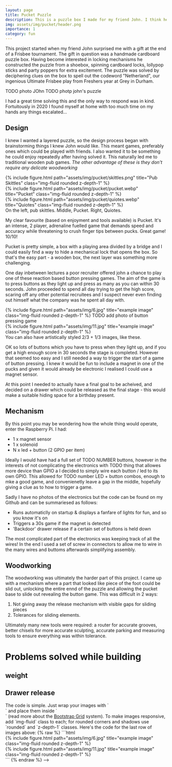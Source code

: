 ```yaml
---
layout: page
title: Pucket Puzzle
description: This is a puzzle box I made for my friend John. I think he's yet to crack it but maybe if he finds this site he'll get a clue!
img: assets/img/pucket/header.png
importance: 1
category: fun
---
```


This project started when my friend John surprised me with a gift at the end of a Frisbee tournament. The gift in question was a handmade cardboard puzzle box. Having become interested in locking mechanisms he constructed the puzzle from a shoebox, spinning cardboard locks, lollypop sticks and party poppers for extra excitement. The puzzle was solved by deciphering clues on the box to spell out the codeword "Netherland", our ingenious Ultimate Frisbee play from Freshers year at Grey in Durham.

TODO photo JOhn
TODO photp john's puzzle 


I had a great time solving this and the only way to respond was in kind. Fortuitously in 2020 I found myself at home with too much time on my hands any things escalated...

## Design

I knew I wanted a layered puzzle, so the design process began with brainstorming things I knew John would like. This meant games, preferably ones which could be played with friends. I also wanted it to be something he could enjoy repeatedly after having solved it. This naturally led me to traditional wooden pub games. _The other advantage of these is they don't require any delicate woodworking_

<div class="row">
    <div class="col-sm mt-3 mt-md-0">
        {% include figure.html path="assets/img/pucket/skittles.png" title="Pub Skittles" class="img-fluid rounded z-depth-1" %}
    </div>
    <div class="col-sm mt-3 mt-md-0">
        {% include figure.html path="assets/img/pucket/pucket.webp" title="Pucket" class="img-fluid rounded z-depth-1" %}
    </div>
    <div class="col-sm mt-3 mt-md-0">
        {% include figure.html path="assets/img/pucket/quiotes.webp" title="Quiotes" class="img-fluid rounded z-depth-1" %}
    </div>
</div>
<div class="caption">
    On the left, pub skittles. Middle, Pucket. Right, Quiotes.
</div>

My clear favourite (based on enjoyment and tools available) is Pucket. It's an intense, 2 player, adrenaline fuelled game that demands speed and accuracy while threatening to crush finger tips between pucks. Great game! 10/10! 

Pucket is pretty simple, a box with a playing area divided by a bridge and I could easily find a way to hide a mechanical lock that opens the box. So that's the easy part - a wooden box, the next layer was something more challenging. 

One day inbetween lectures a poor recruiter offered john a chance to play one of these reaction based button pressing games. The aim of the game is to press buttons as they light up and press as many as you can within 30 seconds. John proceeded to spend all day trying to get the high score, scaring off any other potential recruitees and I suspect never even finding out himself what the company was he spent all day with.

<div class="row justify-content-sm-center"fgx>
    <div class="col-sm-8 mt-3 mt-md-0">
        {% include figure.html path="assets/img/6.jpg" title="example image" class="img-fluid rounded z-depth-1" %}
        TODO add photo of button pressing game
    </div>
    <div class="col-sm-4 mt-3 mt-md-0">
        {% include figure.html path="assets/img/11.jpg" title="example image" class="img-fluid rounded z-depth-1" %}
    </div>
</div>
<div class="caption">
    You can also have artistically styled 2/3 + 1/3 images, like these.
</div>

OK so lots of buttons which you have to press when they light up, and if you get a high enough score in 30 seconds the stage is completed. However that seemed too easy and I still needed a way to trigger the start of a game of button pressing. I knew it would be fun to include a magnet in one of the pucks and given it would already be electronic I realised I could use a magnet sensor. 

At this point I needed to actually have a final goal to be acheived, and decided on a drawer which could be released as the final stage - this would make a suitable hiding space for a birthday present. 

## Mechanism
By this point you may be wondering how the whole thing would operate, enter the Raspberry Pi. I had:
* 1 x magnet sensor
* 1 x solenoid
* N x led + button (2 GPIO per item)

Ideally I would have had a full set of TODO NUMBER buttons, however in the interests of not complicating the electronics with TODO thing that allowes more device than GPIO a I decided to simply wire each button / led to its own GPIO. This allowed for TODO number LED + button combos, enough to mke a good game, and convenienetly leave a gap in the middle, hopefully giving a clue as to how to trigger a game.  

Sadly I have no photos of the electronics but the code can be found on my Github and can be summariesed as follows:
* Runs automaticlly on startup & displays a fanfare of lights for fun, and so you know it's on
* Triggers a 30s game if the magnet is detected
* 'Backdoor' drawer release if a certain set of buttons is held down

The most complicated part of the electronics was keeping track of all the wires! In the end I used a set of screw in connectors to allow me to wire in the many wires and buttoms afterwards simplifying assembly.  

## Woodworking

The woodworking was ultimately the harder part of this project. I came up with a mechanism where a part that looked like piece of the foot could be slid out, unlocking the entire ennd of the puzzle and allowing the pucket base to slide out revealing the button game. This was difficult in 2 ways:
1. Not giving away the release mechanism with visible gaps for sliding pieces
2. Tolerances for sliding elements. 

Ultimately many new tools were required: a router for accurate grooves, better chisels for more accurate sculpting, accurate parking and measuring tools to ensure everything was within tolerance. 

# Problems solved while building
## weight

## Drawer release



<!-->
The code is simple.
Just wrap your images with `<div class="col-sm">` and place them inside `<div class="row">` (read more about the <a href="https://getbootstrap.com/docs/4.4/layout/grid/">Bootstrap Grid</a> system).
To make images responsive, add `img-fluid` class to each; for rounded corners and shadows use `rounded` and `z-depth-1` classes.
Here's the code for the last row of images above:

{% raw %}
```html
<div class="row justify-content-sm-center">
    <div class="col-sm-8 mt-3 mt-md-0">
        {% include figure.html path="assets/img/6.jpg" title="example image" class="img-fluid rounded z-depth-1" %}
    </div>
    <div class="col-sm-4 mt-3 mt-md-0">
        {% include figure.html path="assets/img/11.jpg" title="example image" class="img-fluid rounded z-depth-1" %}
    </div>
</div>
```
{% endraw %}
-->
